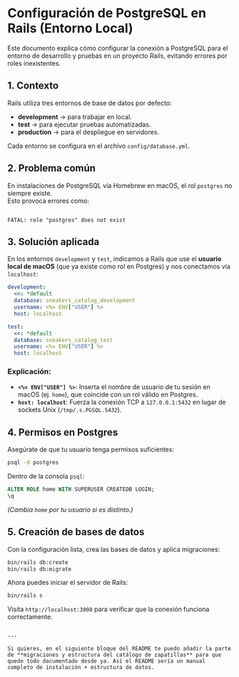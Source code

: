 
# Configuración de PostgreSQL en Rails (Entorno Local)

Este documento explica cómo configurar la conexión a PostgreSQL para el entorno de desarrollo y pruebas en un proyecto Rails, evitando errores por roles inexistentes.

## 1. Contexto
Rails utiliza tres entornos de base de datos por defecto:
- **development** → para trabajar en local.
- **test** → para ejecutar pruebas automatizadas.
- **production** → para el despliegue en servidores.

Cada entorno se configura en el archivo `config/database.yml`.

## 2. Problema común
En instalaciones de PostgreSQL vía Homebrew en macOS, el rol `postgres` no siempre existe.  
Esto provoca errores como:

```

FATAL: role "postgres" does not exist

````

## 3. Solución aplicada
En los entornos `development` y `test`, indicamos a Rails que use el **usuario local de macOS** (que ya existe como rol en Postgres) y nos conectamos vía `localhost`:

```yaml
development:
  <<: *default
  database: sneakers_catalog_development
  username: <%= ENV["USER"] %>
  host: localhost

test:
  <<: *default
  database: sneakers_catalog_test
  username: <%= ENV["USER"] %>
  host: localhost
````

### Explicación:

* **`<%= ENV["USER"] %>`**: Inserta el nombre de usuario de tu sesión en macOS (ej. `home`), que coincide con un rol válido en Postgres.
* **`host: localhost`**: Fuerza la conexión TCP a `127.0.0.1:5432` en lugar de sockets Unix (`/tmp/.s.PGSQL.5432`).

## 4. Permisos en Postgres

Asegúrate de que tu usuario tenga permisos suficientes:

```bash
psql -d postgres
```

Dentro de la consola `psql`:

```sql
ALTER ROLE home WITH SUPERUSER CREATEDB LOGIN;
\q
```

*(Cambia `home` por tu usuario si es distinto.)*

## 5. Creación de bases de datos

Con la configuración lista, crea las bases de datos y aplica migraciones:

```bash
bin/rails db:create
bin/rails db:migrate
```

Ahora puedes iniciar el servidor de Rails:

```bash
bin/rails s
```

Visita `http://localhost:3000` para verificar que la conexión funciona correctamente.

```

---

Si quieres, en el siguiente bloque del README te puedo añadir la parte de **migraciones y estructura del catálogo de zapatillas** para que quede todo documentado desde ya. Así el README sería un manual completo de instalación + estructura de datos.
```
